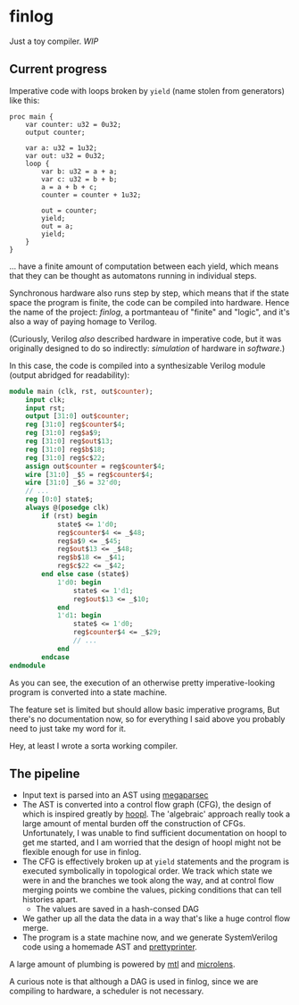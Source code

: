 # finlog

Just a toy compiler. *WIP*

## Current progress

Imperative code with loops broken by `yield` (name stolen from generators) like this:

```plain
proc main {
    var counter: u32 = 0u32;
    output counter;

    var a: u32 = 1u32;
    var out: u32 = 0u32;
    loop {
        var b: u32 = a + a;
        var c: u32 = b + b;
        a = a + b + c;
        counter = counter + 1u32;

        out = counter;
        yield;
        out = a;
        yield;
    }
}
```

&hellip;  have a finite amount of computation between each yield, which means that they can be thought as automatons running in individual steps.

Synchronous hardware also runs step by step, which means that if the state space the program is finite, the code can be compiled into hardware. Hence the name of the project: *finlog*, a portmanteau of "finite" and "logic", and it's also a way of paying homage to Verilog.

(Curiously, Verilog *also* described hardware in imperative code, but it was originally designed to do so indirectly: *simulation* of hardware  in *software*.)

In this case, the code is compiled into a synthesizable Verilog module (output abridged for readability):

```systemverilog
module main (clk, rst, out$counter);
    input clk;
    input rst;
    output [31:0] out$counter;
    reg [31:0] reg$counter$4;
    reg [31:0] reg$a$9;
    reg [31:0] reg$out$13;
    reg [31:0] reg$b$18;
    reg [31:0] reg$c$22;
    assign out$counter = reg$counter$4;
    wire [31:0] _$5 = reg$counter$4;
    wire [31:0] _$6 = 32'd0;
    // ...
    reg [0:0] state$;
    always @(posedge clk)
        if (rst) begin
            state$ <= 1'd0;
            reg$counter$4 <= _$48;
            reg$a$9 <= _$45;
            reg$out$13 <= _$48;
            reg$b$18 <= _$41;
            reg$c$22 <= _$42;
        end else case (state$)
            1'd0: begin
                state$ <= 1'd1;
                reg$out$13 <= _$10;
            end
            1'd1: begin
                state$ <= 1'd0;
                reg$counter$4 <= _$29;
                // ...
            end
        endcase
endmodule
```

As you can see, the execution of an otherwise pretty imperative-looking program is converted into a state machine.

The feature set is limited but should allow basic imperative programs, But there's no documentation now, so for everything I said above you probably need to just take my word for it.

Hey, at least I wrote a sorta working compiler.

## The pipeline

- Input text is parsed into an AST using [megaparsec]
- The AST is converted into a control flow graph (CFG), the design of which is inspired greatly by [hoopl]. The 'algebraic' approach really took a large amount of mental burden off the construction of CFGs. Unfortunately, I was unable to find sufficient documentation on hoopl to get me started, and I am worried that the design of hoopl might not be flexible enough for use in finlog.
- The CFG is effectively broken up at `yield` statements and the program is executed symbolically in topological order. We track which state we were in and the branches we took along the way, and at control flow merging points we combine the values, picking conditions that can tell histories apart.
    - The values are saved in a hash-consed DAG
- We gather up all the data the data in a way that's like a huge control flow merge.
- The program is a state machine now, and we generate SystemVerilog code using a homemade AST and [prettyprinter].

A large amount of plumbing is powered by [mtl] and [microlens].

[megaparsec]: https://github.com/mrkkrp/megaparsec
[hoopl]: http://hackage.haskell.org/package/hoopl
[prettyprinter]: https://github.com/quchen/prettyprinter
[mtl]: http://hackage.haskell.org/package/mtl
[microlens]: https://github.com/monadfix/microlens

A curious note is that although a DAG is used in finlog, since we are compiling to hardware, a scheduler is not necessary.
